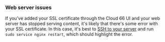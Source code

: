 ### Web server issues

If you've added your SSL certificate through the Cloud 66 UI and your web server has stopped serving content, it's likely that there's some error with your SSL certificate. In this case, it's best to [SSH to your server](http://help.cloud66.com/managing-your-stack/ssh-to-your-server) and run `sudo service nginx restart`, which should highlight the error.

